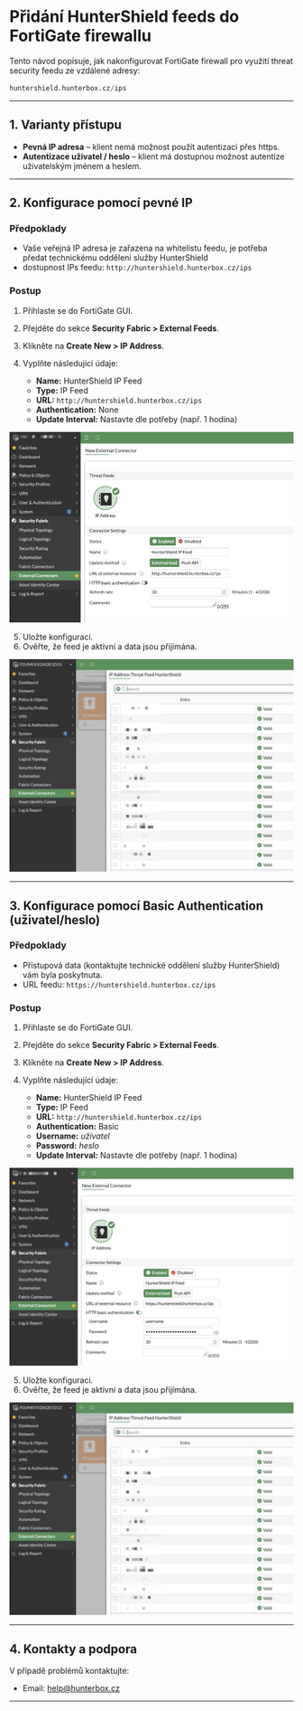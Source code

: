 # Přidání HunterShield feeds do FortiGate firewallu

Tento návod popisuje, jak nakonfigurovat FortiGate firewall pro využití threat security feedu ze vzdálené adresy:

```python
huntershield.hunterbox.cz/ips
```

---

## 1. Varianty přístupu

- **Pevná IP adresa** – klient nemá možnost použít autentizaci přes https.
- **Autentizace uživatel / heslo** – klient má dostupnou možnost autentize uživatelským jménem a heslem.

---

## 2. Konfigurace pomocí pevné IP

### Předpoklady

- Vaše veřejná IP adresa je zařazena na whitelistu feedu, je potřeba předat technickému oddělení služby HunterShield
- dostupnost IPs feedu: `http://huntershield.hunterbox.cz/ips`

### Postup

1. Přihlaste se do FortiGate GUI.
2. Přejděte do sekce **Security Fabric > External Feeds**.
3. Klikněte na **Create New > IP Address**.
4. Vyplňte následující údaje:

   - **Name:** HunterShield IP Feed
   - **Type:** IP Feed
   - **URL:** `http://huntershield.hunterbox.cz/ips`
   - **Authentication:** None
   - **Update Interval:** Nastavte dle potřeby (např. 1 hodina)

![Result_Link](https://github.com/domis-corp/huntershield/blob/main/fortinet/images/HunterShield-IPs-http.png)

5. Uložte konfiguraci.
6. Ověřte, že feed je aktivní a data jsou přijímána.

![Result_Link](https://github.com/domis-corp/huntershield/blob/main/fortinet/images/HunterShield-IPs-valid.png)

---

## 3. Konfigurace pomocí Basic Authentication (uživatel/heslo)

### Předpoklady

- Přístupová data (kontaktujte technické oddělení služby HunterShield) vám byla poskytnuta.
- URL feedu: `https://huntershield.hunterbox.cz/ips`

### Postup

1. Přihlaste se do FortiGate GUI.
2. Přejděte do sekce **Security Fabric > External Feeds**.
3. Klikněte na **Create New > IP Address**.
4. Vyplňte následující údaje:

   - **Name:** HunterShield IP Feed
   - **Type:** IP Feed
   - **URL:** `http://huntershield.hunterbox.cz/ips`
   - **Authentication:** Basic
   - **Username:** *uživatel*
   - **Password:** *heslo*
   - **Update Interval:** Nastavte dle potřeby (např. 1 hodina)

![Result_Link](https://github.com/domis-corp/huntershield/blob/main/fortinet/images/HunterShield-IPs-https.png)

5. Uložte konfiguraci.
6. Ověřte, že feed je aktivní a data jsou přijímána.

![Result_Link](https://github.com/domis-corp/huntershield/blob/main/fortinet/images/HunterShield-IPs-valid.png)

---

## 4. Kontakty a podpora

V případě problémů kontaktujte:

- Email: help@hunterbox.cz

---
